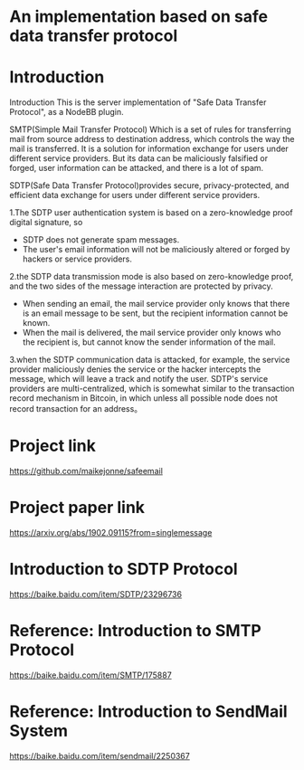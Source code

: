 # An implementation based on safe data transfer protocol

# Introduction
Introduction
This is the server implementation of "Safe Data Transfer Protocol", as a NodeBB plugin.

SMTP(Simple Mail Transfer Protocol) Which is a set of rules for transferring mail from source address to destination address, which controls the way the mail is transferred. It is a solution for information exchange for users under different service providers. But its data can be maliciously falsified or forged, user information can be attacked, and there is a lot of spam.

SDTP(Safe Data Transfer Protocol)provides secure, privacy-protected, and efficient data exchange for users under different service providers.

  1.The SDTP user authentication system is based on a zero-knowledge proof digital signature, so  
  * SDTP does not generate spam messages.
  * The user's email information will not be maliciously altered or forged by hackers or service providers.

  2.the SDTP data transmission mode is also based on zero-knowledge proof, and the two sides of the message interaction are protected by privacy.  
  * When sending an email, the mail service provider only knows that there is an email message to be sent, but the recipient information cannot be known.
  * When the mail is delivered, the mail service provider only knows who the recipient is, but cannot know the sender information of the mail.

  3.when the SDTP communication data is attacked, for example, the service provider maliciously denies the service or the hacker intercepts the message, which will leave a track and notify the user. SDTP's service providers are multi-centralized, which is somewhat similar to the transaction record mechanism in Bitcoin, in which unless all possible node does not record transaction for an address。
  
# Project link  
https://github.com/maikejonne/safeemail

# Project paper link  
https://arxiv.org/abs/1902.09115?from=singlemessage

# Introduction to SDTP Protocol  
https://baike.baidu.com/item/SDTP/23296736

# Reference: Introduction to SMTP Protocol  
https://baike.baidu.com/item/SMTP/175887

# Reference: Introduction to SendMail System  
https://baike.baidu.com/item/sendmail/2250367
